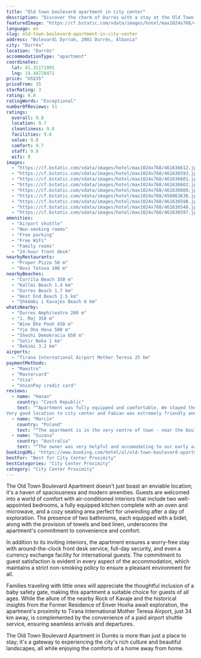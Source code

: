 ```yaml
---
title: "Old town boulevard apartment in city center"
description: "Discover the charm of Durrës with a stay at the Old Town Boulevard Apartment, a prime choice for travelers seeking both comfort and convenience in the city's heart."
featuredImage: "https://cf.bstatic.com/xdata/images/hotel/max1024x768/461636612.jpg?k=7007272350600c3569a8af5ea4d22e9ab7062b93a538f83439872ff08ff3a835&o=&hp=1"
language: en
slug: old-town-boulevard-apartment-in-city-center
address: "Bulevardi Dyrrah, 2001 Durrës, Albania"
city: "Durrës"
location: "Durrës"
accommodationType: "apartment"
coordinates:
  lat: 41.31171091
  lng: 19.44728471
price: "US$35"
priceFrom: 35
starRating: 3
rating: 9.8
ratingWords: "Exceptional"
numberOfReviews: 51
ratings:
  overall: 9.8
  location: 9.7
  cleanliness: 9.8
  facilities: 9.6
  value: 9.8
  comfort: 9.7
  staff: 9.9
  wifi: 0
images:
  - "https://cf.bstatic.com/xdata/images/hotel/max1024x768/461636612.jpg?k=7007272350600c3569a8af5ea4d22e9ab7062b93a538f83439872ff08ff3a835&o=&hp=1"
  - "https://cf.bstatic.com/xdata/images/hotel/max1024x768/461636593.jpg?k=bbb573a01592a198270b4355bb92a6712a48071c522cfc97ef3bffa07ea88cf8&o=&hp=1"
  - "https://cf.bstatic.com/xdata/images/hotel/max1024x768/461636601.jpg?k=4f03b2deba984d0a380c20193e4c018a7efeff5b0d91e71e04532800be3b7b67&o=&hp=1"
  - "https://cf.bstatic.com/xdata/images/hotel/max1024x768/461636602.jpg?k=eaa1efb7b6942ad7477293895d62a4d5821cecab075be973acf8495f5144320a&o=&hp=1"
  - "https://cf.bstatic.com/xdata/images/hotel/max1024x768/461636609.jpg?k=4d50a59ea13aaa1af4b1fe4d2dccaec5c2f767d71b74e0934b98ff0da92b52f4&o=&hp=1"
  - "https://cf.bstatic.com/xdata/images/hotel/max1024x768/458863636.jpg?k=58381f57cbb3759129c30e352bcbfad243a68d50ade8b603e112a5559382e291&o=&hp=1"
  - "https://cf.bstatic.com/xdata/images/hotel/max1024x768/461636598.jpg?k=10bf8756800c49361b494e41e27afaa36aab40f34e9c3508284be4a8738ef980&o=&hp=1"
  - "https://cf.bstatic.com/xdata/images/hotel/max1024x768/461636548.jpg?k=09eae7c23b21a9d9de49baa0ae8160db18ae7437038b8f45656ac279550606db&o=&hp=1"
  - "https://cf.bstatic.com/xdata/images/hotel/max1024x768/461636597.jpg?k=312d1f391eba7903f7efc6d42881002b1f4ecdc8064033a8fe26065450fac06e&o=&hp=1"
amenities:
  - "Airport shuttle"
  - "Non-smoking rooms"
  - "Free parking"
  - "Free WiFi"
  - "Family rooms"
  - "24-hour front desk"
nearbyRestaurants:
  - "Proper Pizza 50 m"
  - "Boss Tetova 100 m"
nearbyBeaches:
  - "Currila Beach 350 m"
  - "Kallmi Beach 1.4 km"
  - "Durres Beach 1.7 km"
  - "West End Beach 2.5 km"
  - "Shkëmbi i Kavajës Beach 6 km"
whatsNearby:
  - "Durres Amphiteatre 200 m"
  - "1. Maj 350 m"
  - "Wine Dhe Pooh 450 m"
  - "Yje Dhe Hena 500 m"
  - "Sheshi Demokracia 650 m"
  - "Sotir Noka 1 km"
  - "Bekimi 3.2 km"
airports:
  - "Tirana International Airport Mother Teresa 25 km"
paymentMethods:
  - "Maestro"
  - "Mastercard"
  - "Visa"
  - "UnionPay credit card"
reviews:
  - name: "Hasan"
    country: "Czech Republic"
    text: "“Apartment was fully equipped and comfortable. We stayed there for 3 days and enjoyed staying there.
Very good location to city center and Fabian was extremely friendly and helpful.”"
  - name: "Marcin"
    country: "Poland"
    text: "“The apartment is in the very centre of town - near the boulvards, shops and restaurants. It's really spacious and well equipped. Easy and flexible check-in and a very very welcoming host. We DO recommend this place to everybody!”"
  - name: "Suzana"
    country: "Australia"
    text: "“The owner was very helpful and accomodating to our early arrival at the property. Short walking distance to the centre and the foreshore, where all the shops, restaurants and the night live are.”"
bookingURL: "https://www.booking.com/hotel/al/old-town-boulevard-apartment-in-city-center-of-durres.en-gb.html?aid=8035640"
bestFor: "Best for City Center Proximity"
bestCategories: "City Center Proximity"
category: "City Center Proximity"
---
```


The Old Town Boulevard Apartment doesn't just boast an enviable location; it's a haven of spaciousness and modern amenities. Guests are welcomed into a world of comfort with air-conditioned interiors that include two well-appointed bedrooms, a fully equipped kitchen complete with an oven and microwave, and a cozy seating area perfect for unwinding after a day of exploration. The presence of two bathrooms, each equipped with a bidet, along with the provision of towels and bed linen, underscores the apartment's commitment to convenience and comfort.

In addition to its inviting interiors, the apartment ensures a worry-free stay with around-the-clock front desk service, full-day security, and even a currency exchange facility for international guests. The commitment to guest satisfaction is evident in every aspect of the accommodation, which maintains a strict non-smoking policy to ensure a pleasant environment for all.

Families traveling with little ones will appreciate the thoughtful inclusion of a baby safety gate, making this apartment a suitable choice for guests of all ages. While the allure of the nearby Rock of Kavaje and the historical insights from the Former Residence of Enver Hoxha await exploration, the apartment's proximity to Tirana International Mother Teresa Airport, just 34 km away, is complemented by the convenience of a paid airport shuttle service, ensuring seamless arrivals and departures.

The Old Town Boulevard Apartment in Durrës is more than just a place to stay; it's a gateway to experiencing the city's rich culture and beautiful landscapes, all while enjoying the comforts of a home away from home.